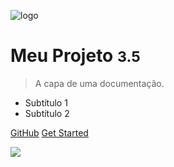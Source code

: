 <!-- _coverpage.md -->

![logo](_media/icon.svg)

# Meu Projeto <small>3.5</small>

> A capa de uma documentação.

- Subtítulo 1
- Subtítulo 2

[GitHub](https://github.com/alexandrezlima/documentations/)
[Get Started](#documentations)

<!-- background image -->
![](_media/bg.png)

<!-- background color -->
<!-- ![color](#f0f0f0) -->